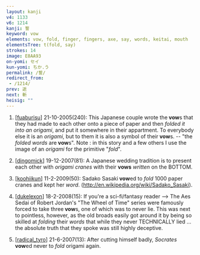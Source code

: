 ```yaml
---
layout: kanji
v4: 1133
v6: 1214
kanji: 誓
keyword: vow
elements: vow, fold, finger, fingers, axe, say, words, keitai, mouth
elementsTree: t(fold, say)
strokes: 14
image: E8AA93
on-yomi: セイ
kun-yomi: ちか.う
permalink: /誓/
redirect_from:
 - /1214/
prev: 逝
next: 斬
heisig: ""
---
```


1) [<a href="http://kanji.koohii.com/profile/fuaburisu">fuaburisu</a>] 21-10-2005(240): This Japanese couple wrote the<strong> vow</strong>s that they had made to each other onto a piece of paper and then <em>folded it into an origami</em>, and put it somewhere in their appartment. To everybody else it is an <em>origami</em>, but to them it is also a symbol of their<strong> vow</strong>s. -- &quot;the <em>folded words</em> are<strong> vow</strong>s&quot;. Note : in this story and a few others I use the image of an <em>origami</em> for the primitive &quot;<em>fold</em>&quot;.

2) [<a href="http://kanji.koohii.com/profile/dingomick">dingomick</a>] 19-12-2007(81): A Japanese wedding tradition is to present each other with <em>origami cranes</em> with their <strong>vows</strong> <em>written</em> on the BOTTOM.

3) [<a href="http://kanji.koohii.com/profile/koohiikun">koohiikun</a>] 11-2-2009(50): Sadako Sasaki<strong> vow</strong>ed to <em>fold</em> 1000 paper cranes and kept her <em>word</em>. (<a href="http://en.wikipedia.org/wiki/Sadako_Sasaki">http://en.wikipedia.org/wiki/Sadako_Sasaki</a>).

4) [<a href="http://kanji.koohii.com/profile/dukelexon">dukelexon</a>] 18-2-2008(15): If you&#039;re a sci-fi/fantasy reader --&gt; The Aes Sedai of Robert Jordan&#039;s &quot;The Wheel of Time&quot; series were famously forced to take three<strong> vow</strong>s, one of which was to never lie. This was next to pointless, however, as the old broads easily got around it by being so skilled at <em>folding</em> their <em>words</em> that while they never TECHNICALLY lied ... the absolute truth that they spoke was still highly deceptive.

5) [<a href="http://kanji.koohii.com/profile/radical_tyro">radical_tyro</a>] 21-6-2007(13): After cutting himself badly, <em>Socrates</em><strong> vow</strong>ed never to <em>fold</em> origami again.

